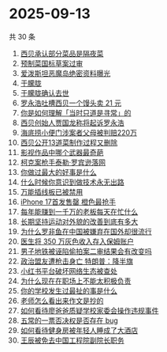# 2025-09-13

共 30 条

<!-- BEGIN ZHIHUSEARCH -->
<!-- 最后更新时间 Sat Sep 13 2025 17:15:04 GMT+0800 (China Standard Time) -->

1. [西贝承认部分菜品是隔夜菜](https://www.zhihu.com/search?q=%E8%A5%BF%E8%B4%9D%E6%89%BF%E8%AE%A4%E9%83%A8%E5%88%86%E8%8F%9C%E5%93%81%E6%98%AF%E9%9A%94%E5%A4%9C%E8%8F%9C)
1. [预制菜国标草案过审](https://www.zhihu.com/search?q=%E9%A2%84%E5%88%B6%E8%8F%9C%E5%9B%BD%E6%A0%87%E8%8D%89%E6%A1%88%E8%BF%87%E5%AE%A1)
1. [爱泼斯坦恶魔岛绝密资料曝光](https://www.zhihu.com/search?q=%E7%88%B1%E6%B3%BC%E6%96%AF%E5%9D%A6%E6%81%B6%E9%AD%94%E5%B2%9B%E7%BB%9D%E5%AF%86%E8%B5%84%E6%96%99%E6%9B%9D%E5%85%89)
1. [于朦胧](https://www.zhihu.com/search?q=%E4%BA%8E%E6%9C%A6%E8%83%A7)
1. [于朦胧确认去世](https://www.zhihu.com/search?q=%E4%BA%8E%E6%9C%A6%E8%83%A7%E7%A1%AE%E8%AE%A4%E5%8E%BB%E4%B8%96)
1. [罗永浩吐槽西贝一个馒头卖 21 元](https://www.zhihu.com/search?q=%E7%BD%97%E6%B0%B8%E6%B5%A9%E5%90%90%E6%A7%BD%E8%A5%BF%E8%B4%9D%E4%B8%80%E4%B8%AA%E9%A6%92%E5%A4%B4%E5%8D%96%2021%20%E5%85%83)
1. [你是如何理解「当时只道是寻常」的](https://www.zhihu.com/search?q=%E4%BD%A0%E6%98%AF%E5%A6%82%E4%BD%95%E7%90%86%E8%A7%A3%E3%80%8C%E5%BD%93%E6%97%B6%E5%8F%AA%E9%81%93%E6%98%AF%E5%AF%BB%E5%B8%B8%E3%80%8D%E7%9A%84)
1. [西贝创始人贾国龙称将起诉罗永浩](https://www.zhihu.com/search?q=%E8%A5%BF%E8%B4%9D%E5%88%9B%E5%A7%8B%E4%BA%BA%E8%B4%BE%E5%9B%BD%E9%BE%99%E7%A7%B0%E5%B0%86%E8%B5%B7%E8%AF%89%E7%BD%97%E6%B0%B8%E6%B5%A9)
1. [海底捞小便门涉案者父母被判赔220万](https://www.zhihu.com/search?q=%E6%B5%B7%E5%BA%95%E6%8D%9E%E5%B0%8F%E4%BE%BF%E9%97%A8%E6%B6%89%E6%A1%88%E8%80%85%E7%88%B6%E6%AF%8D%E8%A2%AB%E5%88%A4%E8%B5%94220%E4%B8%87)
1. [西贝公开13道菜制作过程又删除](https://www.zhihu.com/search?q=%E8%A5%BF%E8%B4%9D%E5%85%AC%E5%BC%8013%E9%81%93%E8%8F%9C%E5%88%B6%E4%BD%9C%E8%BF%87%E7%A8%8B%E5%8F%88%E5%88%A0%E9%99%A4)
1. [影视作品中哪个武器最奇葩](https://www.zhihu.com/search?q=%E5%BD%B1%E8%A7%86%E4%BD%9C%E5%93%81%E4%B8%AD%E5%93%AA%E4%B8%AA%E6%AD%A6%E5%99%A8%E6%9C%80%E5%A5%87%E8%91%A9)
1. [柯克案枪手泰勒·罗宾逊落网](https://www.zhihu.com/search?q=%E6%9F%AF%E5%85%8B%E6%A1%88%E6%9E%AA%E6%89%8B%E6%B3%B0%E5%8B%92%C2%B7%E7%BD%97%E5%AE%BE%E9%80%8A%E8%90%BD%E7%BD%91)
1. [你做过最大的好事是什么](https://www.zhihu.com/search?q=%E4%BD%A0%E5%81%9A%E8%BF%87%E6%9C%80%E5%A4%A7%E7%9A%84%E5%A5%BD%E4%BA%8B%E6%98%AF%E4%BB%80%E4%B9%88)
1. [什么时候你意识到做技术永无出路](https://www.zhihu.com/search?q=%E4%BB%80%E4%B9%88%E6%97%B6%E5%80%99%E4%BD%A0%E6%84%8F%E8%AF%86%E5%88%B0%E5%81%9A%E6%8A%80%E6%9C%AF%E6%B0%B8%E6%97%A0%E5%87%BA%E8%B7%AF)
1. [万能插线板已被禁用](https://www.zhihu.com/search?q=%E4%B8%87%E8%83%BD%E6%8F%92%E7%BA%BF%E6%9D%BF%E5%B7%B2%E8%A2%AB%E7%A6%81%E7%94%A8)
1. [iPhone 17首发售罄 橙色最抢手](https://www.zhihu.com/search?q=iPhone%2017%E9%A6%96%E5%8F%91%E5%94%AE%E7%BD%84%20%E6%A9%99%E8%89%B2%E6%9C%80%E6%8A%A2%E6%89%8B)
1. [每年能赚到一千万的老板每天在忙什么](https://www.zhihu.com/search?q=%E6%AF%8F%E5%B9%B4%E8%83%BD%E8%B5%9A%E5%88%B0%E4%B8%80%E5%8D%83%E4%B8%87%E7%9A%84%E8%80%81%E6%9D%BF%E6%AF%8F%E5%A4%A9%E5%9C%A8%E5%BF%99%E4%BB%80%E4%B9%88)
1. [长期坚持运动对外貌的改善到底有多大](https://www.zhihu.com/search?q=%E9%95%BF%E6%9C%9F%E5%9D%9A%E6%8C%81%E8%BF%90%E5%8A%A8%E5%AF%B9%E5%A4%96%E8%B2%8C%E7%9A%84%E6%94%B9%E5%96%84%E5%88%B0%E5%BA%95%E6%9C%89%E5%A4%9A%E5%A4%A7)
1. [为什么罗非鱼在中国被嫌弃在国外却很流行](https://www.zhihu.com/search?q=%E4%B8%BA%E4%BB%80%E4%B9%88%E7%BD%97%E9%9D%9E%E9%B1%BC%E5%9C%A8%E4%B8%AD%E5%9B%BD%E8%A2%AB%E5%AB%8C%E5%BC%83%E5%9C%A8%E5%9B%BD%E5%A4%96%E5%8D%B4%E5%BE%88%E6%B5%81%E8%A1%8C)
1. [医生将 350 万灰色收入存入保姆账户](https://www.zhihu.com/search?q=%E5%8C%BB%E7%94%9F%E5%B0%86%20350%20%E4%B8%87%E7%81%B0%E8%89%B2%E6%94%B6%E5%85%A5%E5%AD%98%E5%85%A5%E4%BF%9D%E5%A7%86%E8%B4%A6%E6%88%B7)
1. [男子地铁被诬陷偷拍案二审结果会有改变吗](https://www.zhihu.com/search?q=%E7%94%B7%E5%AD%90%E5%9C%B0%E9%93%81%E8%A2%AB%E8%AF%AC%E9%99%B7%E5%81%B7%E6%8B%8D%E6%A1%88%E4%BA%8C%E5%AE%A1%E7%BB%93%E6%9E%9C%E4%BC%9A%E6%9C%89%E6%94%B9%E5%8F%98%E5%90%97)
1. [政治盟友遭枪击身亡 特朗普：降半旗](https://www.zhihu.com/search?q=%E6%94%BF%E6%B2%BB%E7%9B%9F%E5%8F%8B%E9%81%AD%E6%9E%AA%E5%87%BB%E8%BA%AB%E4%BA%A1%20%E7%89%B9%E6%9C%97%E6%99%AE%EF%BC%9A%E9%99%8D%E5%8D%8A%E6%97%97)
1. [小红书平台破坏网络生态被查处](https://www.zhihu.com/search?q=%E5%B0%8F%E7%BA%A2%E4%B9%A6%E5%B9%B3%E5%8F%B0%E7%A0%B4%E5%9D%8F%E7%BD%91%E7%BB%9C%E7%94%9F%E6%80%81%E8%A2%AB%E6%9F%A5%E5%A4%84)
1. [为什么现在在职场上不能太积极负责](https://www.zhihu.com/search?q=%E4%B8%BA%E4%BB%80%E4%B9%88%E7%8E%B0%E5%9C%A8%E5%9C%A8%E8%81%8C%E5%9C%BA%E4%B8%8A%E4%B8%8D%E8%83%BD%E5%A4%AA%E7%A7%AF%E6%9E%81%E8%B4%9F%E8%B4%A3)
1. [你的学校发生过最扯的事是什么](https://www.zhihu.com/search?q=%E4%BD%A0%E7%9A%84%E5%AD%A6%E6%A0%A1%E5%8F%91%E7%94%9F%E8%BF%87%E6%9C%80%E6%89%AF%E7%9A%84%E4%BA%8B%E6%98%AF%E4%BB%80%E4%B9%88)
1. [老师怎么看出来作文是抄的](https://www.zhihu.com/search?q=%E8%80%81%E5%B8%88%E6%80%8E%E4%B9%88%E7%9C%8B%E5%87%BA%E6%9D%A5%E4%BD%9C%E6%96%87%E6%98%AF%E6%8A%84%E7%9A%84)
1. [如何看待廖爸爸质疑学校家委会操作违规事件](https://www.zhihu.com/search?q=%E5%A6%82%E4%BD%95%E7%9C%8B%E5%BE%85%E5%BB%96%E7%88%B8%E7%88%B8%E8%B4%A8%E7%96%91%E5%AD%A6%E6%A0%A1%E5%AE%B6%E5%A7%94%E4%BC%9A%E6%93%8D%E4%BD%9C%E8%BF%9D%E8%A7%84%E4%BA%8B%E4%BB%B6)
1. [五常的一票否决权是否存在 bug](https://www.zhihu.com/search?q=%E4%BA%94%E5%B8%B8%E7%9A%84%E4%B8%80%E7%A5%A8%E5%90%A6%E5%86%B3%E6%9D%83%E6%98%AF%E5%90%A6%E5%AD%98%E5%9C%A8%20bug)
1. [如何看待健身房被年轻人睡成了大酒店](https://www.zhihu.com/search?q=%E5%A6%82%E4%BD%95%E7%9C%8B%E5%BE%85%E5%81%A5%E8%BA%AB%E6%88%BF%E8%A2%AB%E5%B9%B4%E8%BD%BB%E4%BA%BA%E7%9D%A1%E6%88%90%E4%BA%86%E5%A4%A7%E9%85%92%E5%BA%97)
1. [王辰被免去中国工程院副院长职务](https://www.zhihu.com/search?q=%E7%8E%8B%E8%BE%B0%E8%A2%AB%E5%85%8D%E5%8E%BB%E4%B8%AD%E5%9B%BD%E5%B7%A5%E7%A8%8B%E9%99%A2%E5%89%AF%E9%99%A2%E9%95%BF%E8%81%8C%E5%8A%A1)

<!-- END ZHIHUSEARCH -->
